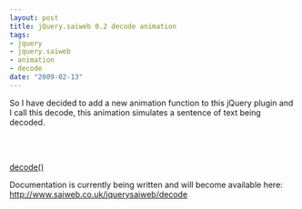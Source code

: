 ```yaml
--- 
layout: post
title: jQuery.saiweb 0.2 decode animation
tags: 
- jquery
- jquery.saiweb
- animation
- decode
date: "2009-02-13"
---
```

So I have decided to add a new animation function to this jQuery plugin and I call this decode, this animation simulates a sentence of text being decoded.

<p><script type="text/javascript" src="http://ajax.googleapis.com/ajax/libs/jquery/1.2.6/jquery.min.js"></script><br />
<script src="http://svn.saiweb.co.uk/branches/jquery_plugin/tags/0.3/jquery.saiweb.min.js" type="text/javascript"></script><br />
<a name="decode"></a></p>
<div id='decode_div_id'></div>
<p><a href="#decode" onclick="$('#decode_div_id').decode({text: 'As you can see this text is being animated as if it is decoding'});">decode()</a></p>

Documentation is currently being written and will become available here: <a href="http://www.saiweb.co.uk/jquerysaiweb/decode">http://www.saiweb.co.uk/jquerysaiweb/decode</a>
